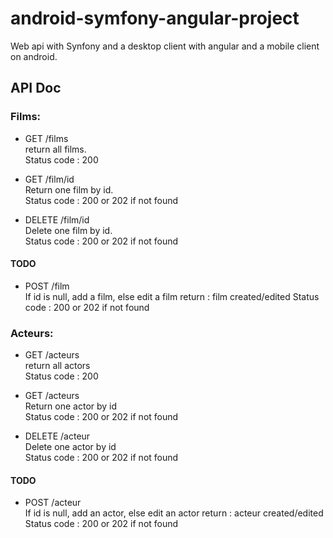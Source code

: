 # android-symfony-angular-project
Web api with Synfony and a desktop client with angular and a mobile client on android.


## API Doc

### Films:

- GET /films  
return all films.  
Status code : 200

- GET /film/id  
Return one film by id.  
Status code : 200 or 202 if not found

- DELETE /film/id  
Delete one film by id.  
Status code : 200 or 202 if not found

#### TODO
- POST /film  
If id is null, add a film, else edit a film
return : film created/edited
Status code : 200 or 202 if not found


### Acteurs:

- GET /acteurs  
return all actors  
Status code : 200

- GET /acteurs  
Return one actor by id  
Status code : 200 or 202 if not found

- DELETE /acteur  
Delete one actor by id  
Status code : 200 or 202 if not found

#### TODO
- POST /acteur  
If id is null, add an actor, else edit an actor
return : acteur created/edited
Status code : 200 or 202 if not found
